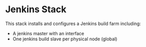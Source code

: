 # Jenkins Stack

This stack installs and configures a Jenkins build farm including:

* A jenkins master with an interface
* One jenkins build slave per physical node (global)


